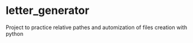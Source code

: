 # letter_generator
Project to practice relative pathes and automization of files creation with python
